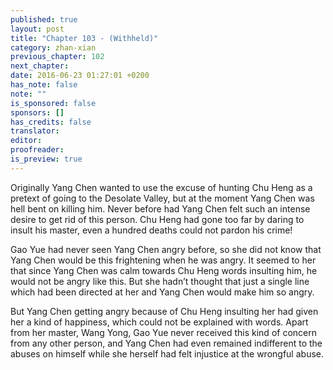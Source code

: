 ```yaml
---
published: true
layout: post
title: "Chapter 103 - (Withheld)"
category: zhan-xian
previous_chapter: 102
next_chapter:
date: 2016-06-23 01:27:01 +0200
has_note: false
note: ""
is_sponsored: false
sponsors: []
has_credits: false
translator:
editor:
proofreader:
is_preview: true
---
```

Originally Yang Chen wanted to use the excuse of hunting Chu Heng as a pretext of going to the Desolate Valley, but at the moment Yang Chen was hell bent on killing him. Never before had Yang Chen felt such an intense desire to get rid of this person. Chu Heng had gone too far by daring to insult his master, even a hundred deaths could not pardon his crime!

Gao Yue had never seen Yang Chen angry before, so she did not know that Yang Chen would be this frightening when he was angry. It seemed to her that since Yang Chen was calm towards Chu Heng words insulting him, he would not be angry like this. But she hadn’t thought that just a single line which had been directed at her and Yang Chen would make him so angry.

But Yang Chen getting angry because of Chu Heng insulting her had given her a kind of happiness, which could not be explained with words. Apart from her master, Wang Yong, Gao Yue never received this kind of concern from any other person, and Yang Chen had even remained indifferent to the abuses on himself while she herself had felt injustice at the wrongful abuse.
